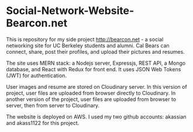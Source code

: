 # Social-Network-Website-Bearcon.net
This is repository for my side project http://bearcon.net - a social networking site for UC Berkeley students and alumni. Cal Bears can connect, share, post their profiles, and upload their pictures and resumes.

The site uses MERN stack: a Nodejs server, Expressjs, REST API, a Mongo database, and React with Redux for front end. It uses JSON Web Tokens (JWT) for authentication.

User images and resume are stored on Cloudinary server. In this version of project, user files are uploaded from browser directly to Cloudinary. In another version of the project, user files are uploaded from browser to server, then from server to Cloudinary.

The website is deployed on AWS.
I used my two github accounts: akassian and akass1122 for this project.
